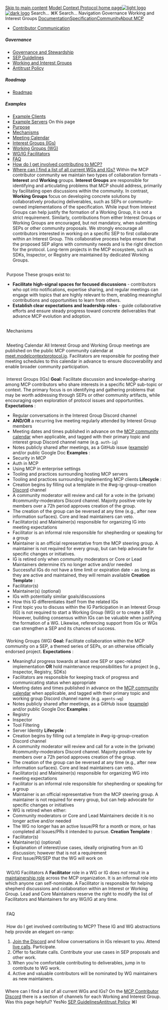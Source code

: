[Skip to main content](#content-area)
[Model Context Protocol home page![light logo](https://mintcdn.com/mcp/4ZXF1PrDkEaJvXpn/logo/light.svg?fit=max&auto=format&n=4ZXF1PrDkEaJvXpn&q=85&s=4498cb8a57d574005f3dca62bdd49c95)![dark logo](https://mintcdn.com/mcp/4ZXF1PrDkEaJvXpn/logo/dark.svg?fit=max&auto=format&n=4ZXF1PrDkEaJvXpn&q=85&s=c0687c003f8f2cbdb24772ab4c8a522c)](/)
Search...
⌘K
Search...
Navigation
Governance
Working and Interest Groups
[Documentation](/docs/getting-started/intro)[Specification](/specification/2025-06-18)[Community](/community/communication)[About MCP](/about)
 * [Contributor Communication](/community/communication)
##### Governance
 * [Governance and Stewardship](/community/governance)
 * [SEP Guidelines](/community/sep-guidelines)
 * [Working and Interest Groups](/community/working-interest-groups)
 * [Antitrust Policy](/community/antitrust)
##### Roadmap
 * [Roadmap](/development/roadmap)
##### Examples
 * [Example Clients](/clients)
 * [Example Servers](/examples)
On this page
 * [Purpose](#purpose)
 * [Mechanisms](#mechanisms)
 * [Meeting Calendar](#meeting-calendar)
 * [Interest Groups (IGs)](#interest-groups-igs)
 * [Working Groups (WG)](#working-groups-wg)
 * [WG/IG Facilitators](#wg%2Fig-facilitators)
 * [FAQ](#faq)
 * [How do I get involved contributing to MCP?](#how-do-i-get-involved-contributing-to-mcp%3F)
 * [Where can I find a list of all current WGs and IGs?](#where-can-i-find-a-list-of-all-current-wgs-and-igs%3F)
Within the MCP contributor community we maintain two types of collaboration formats - **Interest** and **Working** groups. **Interest Groups** are responsible for identifying and articulating problems that MCP should address, primarily by facilitating open discussions within the community. In contrast, **Working Groups** focus on developing concrete solutions by collaboratively producing deliverables, such as SEPs or community-owned implementations of the specification. While input from Interest Groups can help justify the formation of a Working Group, it is not a strict requirement. Similarly, contributions from either Interest Groups or Working Groups are encouraged, but not mandatory, when submitting SEPs or other community proposals. We strongly encourage all contributors interested in working on a specific SEP to first collaborate within an Interest Group. This collaborative process helps ensure that the proposed SEP aligns with community needs and is the right direction for the protocol. Long-term projects in the MCP ecosystem, such as SDKs, Inspector, or Registry are maintained by dedicated Working Groups.
## 
[​](#purpose)
Purpose
These groups exist to:
 * **Facilitate high-signal spaces for focused discussions** - contributors who opt into notifications, expertise sharing, and regular meetings can engage with topics that are highly relevant to them, enabling meaningful contributions and opportunities to learn from others.
 * **Establish clear expectations and leadership roles** - guide collaborative efforts and ensure steady progress toward concrete deliverables that advance MCP evolution and adoption.
## 
[​](#mechanisms)
Mechanisms
## 
[​](#meeting-calendar)
Meeting Calendar
All Interest Group and Working Group meetings are published on the public MCP community calendar at [meet.modelcontextprotocol.io](https://meet.modelcontextprotocol.io/). Facilitators are responsible for posting their meeting schedules to this calendar in advance to ensure discoverability and enable broader community participation.
### 
[​](#interest-groups-igs)
Interest Groups (IGs)
**Goal:** Facilitate discussion and knowledge-sharing among MCP contributors who share interests in a specific MCP sub-topic or context. The primary focus is on identifying and gathering problems that may be worth addressing through SEPs or other community artifacts, while encouraging open exploration of protocol issues and opportunities. **Expectations** :
 * Regular conversations in the Interest Group Discord channel
 * **AND/OR** a recurring live meeting regularly attended by Interest Group members
 * Meeting dates and times published in advance on the [MCP community calendar](https://meet.modelcontextprotocol.io/) when applicable, and tagged with their primary topic and interest group Discord channel name (e.g. `auth-ig`)
 * Notes publicly shared after meetings, as a GitHub issue ([example](https://github.com/modelcontextprotocol/modelcontextprotocol/issues/1629)) and/or public Google Doc
**Examples** :
 * Security in MCP
 * Auth in MCP
 * Using MCP in enterprise settings
 * Tooling and practices surrounding hosting MCP servers
 * Tooling and practices surrounding implementing MCP clients
**Lifecycle** :
 * Creation begins by filling out a template in the #wg-ig-group-creation [Discord](/community/communication#discord) channel
 * A community moderator will review and call for a vote in the (private) #community-moderators Discord channel. Majority positive vote by members over a 72h period approves creation of the group.
 * The creation of the group can be reversed at any time (e.g., after new information surfaces). Core and lead maintainers can veto.
 * Facilitator(s) and Maintainer(s) responsible for organizing IG into meeting expectations
 * Facilitator is an informal role responsible for shepherding or speaking for a group
 * Maintainer is an official representative from the MCP steering group. A maintainer is not required for every group, but can help advocate for specific changes or initiatives.
 * IG is retired only when community moderators or Core or Lead Maintainers determine it’s no longer active and/or needed
 * Successful IGs do not have a time limit or expiration date - as long as they are active and maintained, they will remain available
**Creation Template** :
 * Facilitator(s)
 * Maintainer(s) (optional)
 * IGs with potentially similar goals/discussions
 * How this IG differentiates itself from the related IGs
 * First topic you to discuss within the IG
Participation in an Interest Group (IG) is not required to start a Working Group (WG) or to create a SEP. However, building consensus within IGs can be valuable when justifying the formation of a WG. Likewise, referencing support from IGs or WGs can strengthen a SEP and its chances of success.
### 
[​](#working-groups-wg)
Working Groups (WG)
**Goal:** Facilitate collaboration within the MCP community on a SEP, a themed series of SEPs, or an otherwise officially endorsed project. **Expectations** :
 * Meaningful progress towards at least one SEP or spec-related implementation **OR** hold maintenance responsibilities for a project (e.g., Inspector, Registry, SDKs)
 * Facilitators are responsible for keeping track of progress and communicating status when appropriate
 * Meeting dates and times published in advance on the [MCP community calendar](https://meet.modelcontextprotocol.io/) when applicable, and tagged with their primary topic and working group Discord channel name (e.g. `agents-wg`)
 * Notes publicly shared after meetings, as a GitHub issue ([example](https://github.com/modelcontextprotocol/modelcontextprotocol/issues/1629)) and/or public Google Doc
**Examples** :
 * Registry
 * Inspector
 * Tool Filtering
 * Server Identity
**Lifecycle** :
 * Creation begins by filling out a template in #wg-ig-group-creation Discord channel
 * A community moderator will review and call for a vote in the (private) #community-moderators Discord channel. Majority positive vote by members over a 72h period approves creation of the group.
 * The creation of the group can be reversed at any time (e.g., after new information surfaces). Core and lead maintainers can veto.
 * Facilitator(s) and Maintainer(s) responsible for organizing WG into meeting expectations
 * Facilitator is an informal role responsible for shepherding or speaking for a group
 * Maintainer is an official representative from the MCP steering group. A maintainer is not required for every group, but can help advocate for specific changes or initiatives
 * WG is retired when either:
 * Community moderators or Core and Lead Maintainers decide it is no longer active and/or needed
 * The WG no longer has an active Issue/PR for a month or more, or has completed all Issues/PRs it intended to pursue.
**Creation Template** :
 * Facilitator(s)
 * Maintainer(s) (optional)
 * Explanation of interest/use cases, ideally originating from an IG discussion; however that is not a requirement
 * First Issue/PR/SEP that the WG will work on
## 
[​](#wg%2Fig-facilitators)
WG/IG Facilitators
A **Facilitator** role in a WG or IG does _not_ result in a [maintainership role](https://github.com/modelcontextprotocol/modelcontextprotocol/blob/main/MAINTAINERS.md) across the MCP organization. It is an informal role into which anyone can self-nominate. A Facilitator is responsible for helping shepherd discussions and collaboration within an Interest or Working Group. Lead and Core Maintainers reserve the right to modify the list of Facilitators and Maintainers for any WG/IG at any time.
## 
[​](#faq)
FAQ
### 
[​](#how-do-i-get-involved-contributing-to-mcp%3F)
How do I get involved contributing to MCP?
These IG and WG abstractions help provide an elegant on-ramp:
 1. [Join the Discord](/community/communication#discord) and follow conversations in IGs relevant to you. Attend [live calls](https://meet.modelcontextprotocol.io/). Participate.
 2. Offer to facilitate calls. Contribute your use cases in SEP proposals and other work.
 3. When you’re comfortable contributing to deliverables, jump in to contribute to WG work.
 4. Active and valuable contributors will be nominated by WG maintainers as new maintainers.
### 
[​](#where-can-i-find-a-list-of-all-current-wgs-and-igs%3F)
Where can I find a list of all current WGs and IGs?
On the [MCP Contributor Discord](/community/communication#discord) there is a section of channels for each Working and Interest Group.
Was this page helpful?
YesNo
[SEP Guidelines](/community/sep-guidelines)[Antitrust Policy](/community/antitrust)
⌘I